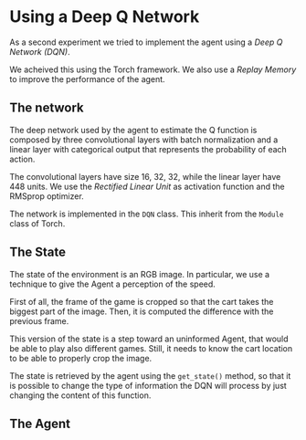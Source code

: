 # Using a Deep Q Network

As a second experiment we tried to implement the agent using a *Deep Q Network (DQN)*.

We acheived this using the Torch framework. We also use a *Replay Memory* to improve the performance of the agent.

## The network

The deep network used by the agent to estimate the Q function is composed by three convolutional layers with batch normalization and a linear layer with categorical output that represents the probability of each action.

The convolutional layers have size 16, 32, 32, while the linear layer have 448 units. We use the *Rectified Linear Unit* as activation function and the RMSprop optimizer.

The network is implemented in the `DQN` class. This inherit from the `Module` class of Torch.

## The State
The state of the environment is an RGB image. In particular, we use a technique to give the Agent a perception of the speed.

First of all, the frame of the game is cropped so that the cart takes the biggest part of the image. Then, it is computed the difference with the previous frame.

This version of the state is a step toward an uninformed Agent, that would be able to play also different games. Still, it needs to know the cart location to be able to properly crop the image.

The state is retrieved by the agent using the `get_state()` method, so that it is possible to change the type of information the DQN will process by just changing the content of this function.

## The Agent
